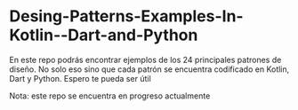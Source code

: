 # Desing-Patterns-Examples-In-Kotlin--Dart-and-Python
En este repo podrás encontrar ejemplos de los 24 principales patrones de diseño. No solo eso sino que cada patrón se encuentra codificado en Kotlin, Dart y Python. Espero te pueda ser útil

Nota: este repo se encuentra en progreso actualmente
